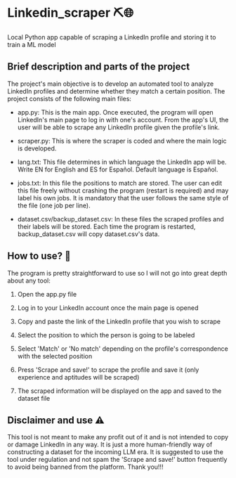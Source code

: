 # Linkedin_scraper ⛏️🌐
Local Python app capable of scraping a LinkedIn profile and storing it to train a ML model

## Brief description and parts of the project
The project's main objective is to develop an automated tool to analyze LinkedIn profiles and determine whether they match a certain position. The project consists of the following main files:

* app.py: This is the main app. Once executed, the program will open LinkedIn's main page to log in with one's account. From the app's UI, the user will be able to scrape any LinkedIn profile given the profile's link.

* scraper.py: This is where the scraper is coded and where the main logic is developed.

* lang.txt: This file determines in which language the LinkedIn app will be. Write EN for English and ES for Español. Default language is Español.

* jobs.txt: In this file the positions to match are stored. The user can edit this file freely without crashing the program (restart is required) and may label his own jobs. It is mandatory that the user follows the same style of the file (one job per line).

* dataset.csv/backup_dataset.csv: In these files the scraped profiles and their labels will be stored. Each time the program is restarted, backup_dataset.csv will copy dataset.csv's data.

## How to use? 🤔
The program is pretty straightforward to use so I will not go into great depth about any tool:

1. Open the app.py file

2. Log in to your LinkedIn account once the main page is opened

3. Copy and paste the link of the LinkedIn profile that you wish to scrape

4. Select the position to which the person is going to be labeled

5. Select 'Match' or 'No match' depending on the profile's correspondence with the selected position

6. Press 'Scrape and save!' to scrape the profile and save it (only experience and aptitudes will be scraped)

7. The scraped information will be displayed on the app and saved to the dataset file


## Disclaimer and use ⚠️
This tool is not meant to make any profit out of it and is not intended to copy or damage LinkedIn in any way. It is just a more human-friendly way of constructing a dataset for the incoming LLM era. It is suggested to use the tool under regulation and not spam the 'Scrape and save!' button frequently to avoid being banned from the platform.
Thank you!!!
